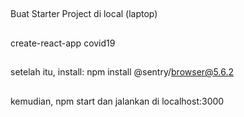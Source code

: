 ##
Buat Starter Project di local (laptop) 
##
create-react-app covid19
##
setelah itu, install: npm install @sentry/browser@5.6.2
##
kemudian, npm start dan jalankan di localhost:3000
